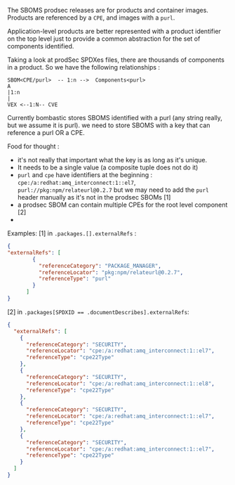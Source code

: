 The SBOMS prodsec releases are for products and container images.
Products are referenced by a `CPE`, and images with a `purl`.

Application-level products are better represented with a product identifier on the top level
just to provide a common abstraction for the set of components identified.

Taking a look at prodSec SPDXes files, there are thousands of components in a product.
So we have the following relationships :
```
SBOM<CPE/purl>  -- 1:n -->  Components<purl>
A               
|1:n
|     
VEX <--1:N-- CVE   
```

Currently bombastic stores SBOMS identified with a purl (any string really, but we assume it is purl).
we need to store SBOMS with a key that can reference a purl OR a CPE.

Food for thought :
- it's not really that important what the key is as long as it's unique.
- It needs to be a single value (a composite tuple does not do it)
- `purl` and `cpe` have identifiers at the beginning : `cpe:/a:redhat:amq_interconnect:1::el7`, `purl://pkg:npm/relateurl@0.2.7`
  but we may need to add the `purl` header manually as it's not in the prodsec SBOMs [1]
- a prodsec SBOM can contain multiple CPEs for the root level component [2]
-


Examples:
[1] in `.packages.[].externalRefs` :
```json
{
"externalRefs": [
        {
          "referenceCategory": "PACKAGE_MANAGER",
          "referenceLocator": "pkg:npm/relateurl@0.2.7",
          "referenceType": "purl"
        }
      ]
}
```

[2] in `.packages[SPDXID == .documentDescribes].externalRefs`:
```json
{
  "externalRefs": [
    {
      "referenceCategory": "SECURITY",
      "referenceLocator": "cpe:/a:redhat:amq_interconnect:1::el7",
      "referenceType": "cpe22Type"
    },
    {
      "referenceCategory": "SECURITY",
      "referenceLocator": "cpe:/a:redhat:amq_interconnect:1::el8",
      "referenceType": "cpe22Type"
    },
    {
      "referenceCategory": "SECURITY",
      "referenceLocator": "cpe:/a:redhat:amq_interconnect:1::el7",
      "referenceType": "cpe22Type"
    },
    {
      "referenceCategory": "SECURITY",
      "referenceLocator": "cpe:/a:redhat:amq_interconnect:1::el7",
      "referenceType": "cpe22Type"
    }
  ]
}
```